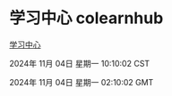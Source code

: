 # 学习中心 colearnhub
[学习中心](http://219.139.197.74:56308/colearnhub/)

2024年 11月 04日 星期一 10:10:02 CST

2024年 11月 04日 星期一 02:10:02 GMT
